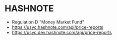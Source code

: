# HASHNOTE

- Regulation D "Money Market Fund"
- https://usyc.hashnote.com/api/price-reports
- https://usyc.dev.hashnote.com/api/price-reports

